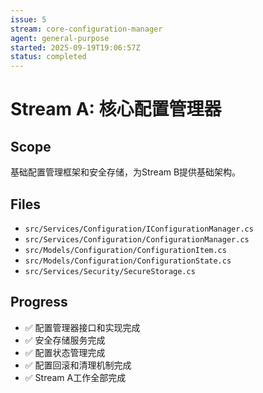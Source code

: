 ```yaml
---
issue: 5
stream: core-configuration-manager
agent: general-purpose
started: 2025-09-19T19:06:57Z
status: completed
---
```


# Stream A: 核心配置管理器

## Scope
基础配置管理框架和安全存储，为Stream B提供基础架构。

## Files
- `src/Services/Configuration/IConfigurationManager.cs`
- `src/Services/Configuration/ConfigurationManager.cs`
- `src/Models/Configuration/ConfigurationItem.cs`
- `src/Models/Configuration/ConfigurationState.cs`
- `src/Services/Security/SecureStorage.cs`

## Progress
- ✅ 配置管理器接口和实现完成
- ✅ 安全存储服务完成
- ✅ 配置状态管理完成
- ✅ 配置回滚和清理机制完成
- ✅ Stream A工作全部完成